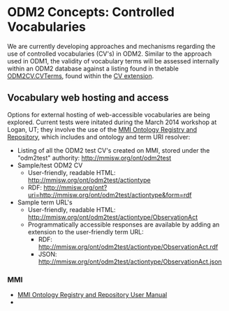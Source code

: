 ODM2 Concepts: Controlled Vocabularies
============================
We are currently developing approaches and mechanisms regarding the use of controlled vocabularies (CV's) in ODM2. Similar to the approach used in ODM1, the validity of vocabulary terms will be assessed internally within an ODM2 database against a listing found in thetable [ODM2CV.CVTerms](http://uchic.github.io/ODM2/schemas/ODM2_Current/tables/ODM2CV_CVTerms.html), found within the [CV extension](http://uchic.github.io/ODM2/schemas/ODM2_Current/diagrams/ODM2CV.html).

## Vocabulary web hosting and access ##

Options for external hosting of web-accessible vocabularies are being explored. Current tests were initated during the March 2014 workshop at Logan, UT; they involve the use of the [MMI Ontology Registry and Repository](http://mmisw.org/), which includes and ontology and term URI resolver:

* Listing of all the ODM2 test CV's created on MMI, stored under the "odm2test" authority: http://mmisw.org/ont/odm2test
* Sample/test ODM2 CV
  * User-friendly, readable HTML: http://mmisw.org/ont/odm2test/actiontype
  * RDF: http://mmisw.org/ont?uri=http://mmisw.org/ont/odm2test/actiontype&form=rdf
* Sample term URL's
  * User-friendly, readable HTML: http://mmisw.org/ont/odm2test/actiontype/ObservationAct
  * Programmatically accessible responses are available by adding an extension to the user-friendly term URL:
    * RDF:  http://mmisw.org/ont/odm2test/actiontype/ObservationAct.rdf
    * JSON: http://mmisw.org/ont/odm2test/actiontype/ObservationAct.json

### MMI ###

* [MMI Ontology Registry and Repository User Manual](https://marinemetadata.org/mmiorrusrman/)
* 
